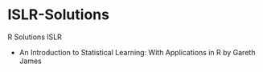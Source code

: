# ISLR-Solutions

R Solutions ISLR

* An Introduction to Statistical Learning: With Applications in R by Gareth James
